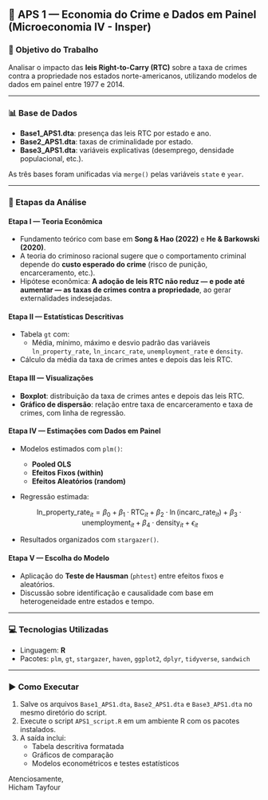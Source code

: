 ## 📘 APS 1 — Economia do Crime e Dados em Painel (Microeconomia IV - Insper)

### 🎯 Objetivo do Trabalho
Analisar o impacto das **leis Right-to-Carry (RTC)** sobre a taxa de crimes contra a propriedade nos estados norte-americanos, utilizando modelos de dados em painel entre 1977 e 2014.

---

### 📊 Base de Dados
- **Base1_APS1.dta**: presença das leis RTC por estado e ano.
- **Base2_APS1.dta**: taxas de criminalidade por estado.
- **Base3_APS1.dta**: variáveis explicativas (desemprego, densidade populacional, etc.).

As três bases foram unificadas via `merge()` pelas variáveis `state` e `year`.

---

### 🧪 Etapas da Análise

#### **Etapa I — Teoria Econômica**
- Fundamento teórico com base em **Song & Hao (2022)** e **He & Barkowski (2020)**.
- A teoria do criminoso racional sugere que o comportamento criminal depende do **custo esperado do crime** (risco de punição, encarceramento, etc.).
- Hipótese econômica: **A adoção de leis RTC não reduz — e pode até aumentar — as taxas de crimes contra a propriedade**, ao gerar externalidades indesejadas.

#### **Etapa II — Estatísticas Descritivas**
- Tabela `gt` com:
  - Média, mínimo, máximo e desvio padrão das variáveis `ln_property_rate`, `ln_incarc_rate`, `unemployment_rate` e `density`.
- Cálculo da média da taxa de crimes antes e depois das leis RTC.

#### **Etapa III — Visualizações**
- **Boxplot**: distribuição da taxa de crimes antes e depois das leis RTC.
- **Gráfico de dispersão**: relação entre taxa de encarceramento e taxa de crimes, com linha de regressão.

#### **Etapa IV — Estimações com Dados em Painel**
- Modelos estimados com `plm()`:
  - **Pooled OLS**
  - **Efeitos Fixos (within)**
  - **Efeitos Aleatórios (random)**
- Regressão estimada:

  $$\text{ln\_property\_rate}_{it} = \beta_0 + \beta_1 \cdot \text{RTC}_{it} + \beta_2 \cdot \ln(\text{incarc\_rate}_{it}) + \beta_3 \cdot \text{unemployment}_{it} + \beta_4 \cdot \text{density}_{it} + \epsilon_{it}$$

- Resultados organizados com `stargazer()`.

#### **Etapa V — Escolha do Modelo**
- Aplicação do **Teste de Hausman** (`phtest`) entre efeitos fixos e aleatórios.
- Discussão sobre identificação e causalidade com base em heterogeneidade entre estados e tempo.

---

### 💻 Tecnologias Utilizadas
- Linguagem: **R**
- Pacotes: `plm`, `gt`, `stargazer`, `haven`, `ggplot2`, `dplyr`, `tidyverse`, `sandwich`

---

### ▶️ Como Executar
1. Salve os arquivos `Base1_APS1.dta`, `Base2_APS1.dta` e `Base3_APS1.dta` no mesmo diretório do script.
2. Execute o script `APS1_script.R` em um ambiente R com os pacotes instalados.
3. A saída inclui:
   - Tabela descritiva formatada
   - Gráficos de comparação
   - Modelos econométricos e testes estatísticos

Atenciosamente,  
Hicham Tayfour
